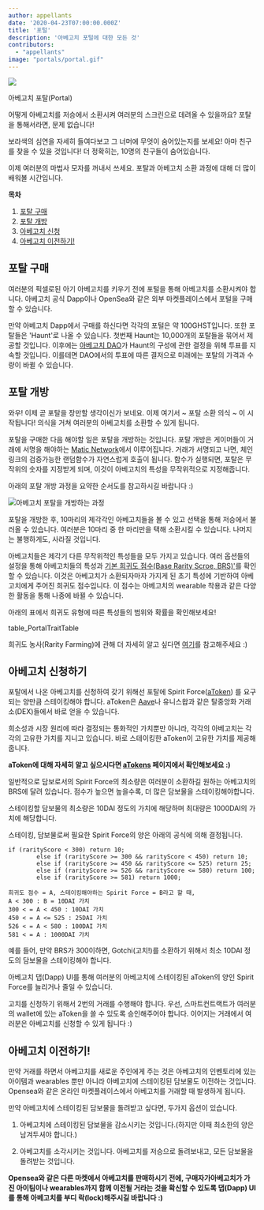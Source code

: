 ```yaml
---
author: appellants
date: '2020-04-23T07:00:00.000Z'
title: '포털'
description: '아베고치 포털에 대한 모든 것'
contributors:
  - "appellants"
image: "portals/portal.gif"
---
```


<div class="headerImageContainer">
<img class="headerImage" src="/portals/portal.gif">
<p class="headerImageText">아베고치 포탈(Portal)</p>
</div>

어떻게 아베고치를 저승에서 소환시켜 여러분의 스크린으로 데려올 수 있을까요? 포탈을 통해서라면, 문제 없습니다!

보라색의 심연을 자세히 들여다보고 그 너머에 무엇이 숨어있는지를 보세요! 아마 친구를 찾을 수 있을 것입니다! 더 정확히는, 10명의 친구들이 숨어있습니다.

이제 여러분의 마법사 모자를 꺼내서 쓰세요. 포탈과 아베고치 소환 과정에 대해 더 많이 배워볼 시간입니다. 

<div class="contentsBox">

**목차**

<ol>
<li><a href=#buying-a-portal>포탈 구매</a></li>
<li><a href=#opening-your-portal>포탈 개방</a></li>
<li><a href=#claiming-an-aavegotchi>아베고치 신청</a></li>
<li><a href=#transferring-your-aavegotchi>아베고치 이전하기!</a></li>
</ol>

</div>

## 포탈 구매

여러분의 픽셀로된 아기 아베고치를 키우기 전에 포털을 통해 아베고치를 소환시켜야 합니다. 아베고치 공식 Dapp이나 OpenSea와 같은 외부 마켓플레이스에서 포털을 구매할 수 있습니다.

만약 아베고치 Dapp에서 구매를 하신다면 각각의 포털은 약 100GHST입니다. 또한 포탈들은 'Haunt'로 나올 수 있습니다. 첫번째 Haunt는 10,000개의 포탈들을 묶어서 제공할 것입니다. 이후에는 [아베고치 DAO](/dao)가 Haunt의 구성에 관한 결정을 위해 투표를 지속할 것입니다. 이를테면 DAO에서의 투표에 따른 결저으로 미래에는 포탈의 가격과 수량이 바뀔 수 있습니다.


## 포탈 개방

와우! 이제 곧 포탈을 장만할 생각이신가 보네요. 이제 여기서 ~ 포탈 소환 의식 ~ 이 시작됩니다! 의식을 거쳐 여러분의 아베고치를 소환할 수 있게 됩니다.

포탈을 구매한 다음 해야할 일은 포탈을 개방하는 것입니다. 포탈 개방은 게이머들이 거래에 서명을 해야하는 [Matic Network](/glossary#matic-network)에서 이루어집니다. 거래가 서명되고 나면, 체인링크의 검증가능한 랜덤함수가 자연스럽게 호출이 됩니다. 함수가 실행되면, 포탈은 무작위의 숫자를 지정받게 되며, 이것이 아베고치의 특성을 무작위적으로 지정해줍니다.

아래의 포탈 개방 과정을 요약한 순서도를 참고하시길 바랍니다 :)

<img class = "bodyImage" src = "/portals/opening-an-aavegotchi-portal.png" alt = "아베고치 포탈을 개방하는 과정" />

포탈을 개방한 후, 10마리의 제각각인 아베고치들을 볼 수 있고 선택을 통해 저승에서 불러올 수 있습니다. 여러분은 10마리 중 한 마리만을 택해 소환시킬 수 있습니다. 나머지는 불행하게도, 사라질 것입니다.

아베고치들은 제각기 다른 무작위적인 특성들을 모두 가지고 있습니다. 여러 옵션들의 설정을 통해 아베고치들의 특성과 [기본 희귀도 점수(Base Rarity Scroe, BRS)'](/rarity-farming#base-rarity-score)를 확인할 수 있습니다. 이것은 아베고치가 소환되자마자 가지게 된 초기 특성에 기반하여 아베고치에게 주어진 희귀도 점수입니다. 이 점수는 아베고치의 wearable 착용과 같은 다양한 활동을 통해 나중에 바뀔 수 있습니다.

아래의 표에서 희귀도 유형에 따른 특성들의 범위와 확률을 확인해보세요!

table_PortalTraitTable


희귀도 농사(Rarity Farming)에 관해 더 자세히 알고 싶다면 [여기](/rarity-farming)를 참고해주세요 :)


## 아베고치 신청하기

포탈에서 나온 아베고치를 신청하여 갖기 위해선 포탈에 Spirit Force([aToken](/atokens)) 를 요구되는 양만큼 스테이킹해야 합니다. aToken은 [Aave](https://aave.com/)나 유니스왑과 같은 탈중앙화 거래소(DEX)들에서 바로 얻을 수 있습니다.

희소성과 시장 원리에 따라 결정되는 통화적인 가치뿐만 아니라, 각각의 아베고치는 각각의 고유한 가치를 지니고 있습니다. 바로 스테이킹한 aToken이 고유한 가치를 제공해줍니다.

**aToken에 대해 자세히 알고 싶으시다면 [aTokens](/atokens) 페이지에서 확인해보세요 :)**

일반적으로 담보로서의 Spirit Force의 최소량은 여러분이 소환하길 원하는 아베고치의 BRS에 달려 있습니다. 점수가 높으면 높을수록, 더 많은 담보물을 스테이킹해야합니다.

스테이킹할 담보물의 최소량은 10DAI 정도의 가치에 해당하며 최대량은 1000DAI의 가치에 해당합니다.

스테이킹, 담보물로써 필요한 Spirit Force의 양은 아래의 공식에 의해 결정됩니다.

```
if (rarityScore < 300) return 10;
        else if (rarityScore >= 300 && rarityScore < 450) return 10;
        else if (rarityScore >= 450 && rarityScore <= 525) return 25;
        else if (rarityScore >= 526 && rarityScore <= 580) return 100;
        else if (rarityScore >= 581) return 1000;

희귀도 점수 = A, 스테이킹해야하는 Spirit Force = B라고 할 때,
A < 300 : B = 10DAI 가치
300 < = A < 450 : 10DAI 가치
450 < = A <= 525 : 25DAI 가치
526 < = A < 580 : 100DAI 가치
581 < = A : 1000DAI 가치
```

예를 들어, 만약 BRS가 300이하면, Gotchi(고치!)를 소환하기 위해서 최소 10DAI 정도의 담보물을 스테이킹해야 합니다.

아베고치 댑(Dapp) UI를 통해 여러분의 아베고치에 스테이킹된 aToken의 양인 Spirit Force를 늘리거나 줄일 수 있습니다.

고치를 신청하기 위해서 2번의 거래를 수행해야 합니다. 우선, 스마트컨트랙트가 여러분의 wallet에 있는 aToken을 쓸 수 있도록 승인해주어야 합니다. 이어지는 거래에서 여러분은 아베고치를 신청할 수 있게 됩니다 :)


## 아베고치 이전하기!

만약 거래를 하면서 아베고치를 새로운 주인에게 주는 것은 아베고치의 인벤토리에 있는 아이템과 wearables 뿐만 아니라 아베고치에 스테이킹된 담보물도 이전하는 것입니다. Opensea와 같은 온라인 마켓플레이스에서 아베고치를 거래할 때 발생하게 됩니다.

만약 아베고치에 스테이킹된 담보물을 돌려받고 싶다면, 두가지 옵션이 있습니다.

1. 아베고치에 스테이킹된 담보물을 감소시키는 것입니다.(하지만 이때 최소한의 양은 남겨두셔야 합니다.)

2. 아베고치를 소각시키는 것입니다. 아베고치를 저승으로 돌려보내고,  모든 담보물을 돌려받는 것입니다.

**Opensea와 같은 다른 마켓에서 아베고치를 판매하시기 전에,  구매자가아베고치가 가진 아이팀이나 wearables까지 함께 이전될 거라는 것을 확신할 수 있도록 댑(Dapp) UI를 통해 아베고치를 부디 락(lock)해주시길 바랍니다 :)**




